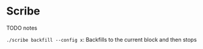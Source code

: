 # Scribe

TODO notes

`./scribe backfill --config x`: Backfills to the current block and then stops
